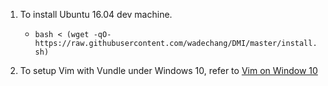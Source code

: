 1. To install Ubuntu 16.04 dev machine.
   * `bash < (wget -qO- https://raw.githubusercontent.com/wadechang/DMI/master/install.sh)`

2. To setup Vim with Vundle under Windows 10, refer to [Vim on Window 10](https://github.com/wadechang/DMI/blob/master/win10_vim_vundle.md)
